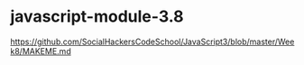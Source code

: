 # javascript-module-3.8

https://github.com/SocialHackersCodeSchool/JavaScript3/blob/master/Week8/MAKEME.md
